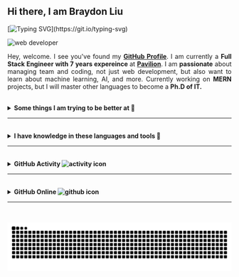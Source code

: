## Hi there, I am Braydon Liu
[![Typing SVG](https://readme-typing-svg.herokuapp.com/?lines=DevOps,+Full-Stack+Engineer;+AWS+Community+Builder;Open-Source+Enthusiast;Artisan+Lover;Social+Media+Influencer;Blogger;)](https://git.io/typing-svg)

<img src="assets/website.gif" alt="web developer">


<p align="justify"> Hey, welcome. I see you've found my <b><a href="https://github.com/jcy2704">GitHub Profile</a></b>. I am currently a <b>Full Stack Engineer with 7 years expereince </b> at <strong><a href="https://microverse.org">Pavilion</a></strong>. I am <b>passionate</b> about managing team and coding, not just web development, but also want to learn about machine learning, AI, and more. Currently working on <b>MERN</b> projects, but I will master other languages to become a <b>Ph.D of IT.</b></p>
<br>


<details>
  <summary><strong>Some things I am trying to be better at 🔧</strong></summary>
  <br>

  - Mastering Blockchain Techn
  - Work than 40-50 hours per week
  - Have ability to stick to any timezone
  - Communication Skill & 
  - Sleep early 💤
  - Wake up early ☀️
</details>

<hr>
<br>

<details>
  <summary><strong>I have knowledge in these languages and tools 🧠</strong></summary>
  <br>

  <p><strong>IRL Languages:</strong></p>

  - Spanish
  - English

  <br>
  <p><strong>Full Techs:</strong></p>

  <br>
  <table>
    <tr>
      <td align="center">
        <img alt="HTML5" height=64px src="https://cdn.jsdelivr.net/gh/devicons/devicon/icons/html5/html5-original.svg">
        <br>HTML5
      </td>
      <td align="center">
        <img alt="CSS3" height=64px src="https://cdn.jsdelivr.net/gh/devicons/devicon/icons/css3/css3-original.svg">
        <br>CSS3
      </td>
      <td align="center">
        <img alt="javascript" height=64px src="https://raw.githubusercontent.com/devicons/devicon/master/icons/javascript/javascript-original.svg">
        <br>Javascript
      </td>
      <td align="center">
        <img alt="React" height=64px src="https://raw.githubusercontent.com/github/explore/80688e429a7d4ef2fca1e82350fe8e3517d3494d/topics/react/react.png">
        <br>React
      </td>
      <td align="center">
        <img alt="Angular" height=64px src="https://www.vectorlogo.zone/logos/angular/angular-icon.svg">
        <br>Angular
      </td>
      <td align="center">
        <img alt="vue" height=64px src="https://raw.githubusercontent.com/devicons/devicon/master/icons/vuejs/vuejs-original.svg">
        <br>Vue
      </td>
      <td align="center">
      <img alt="flutter" height=64px src="https://raw.githubusercontent.com/devicons/devicon/master/icons/flutter/flutter-original.svg">
      <br>Flutter
    </td>
      <td align="center">
        <img alt="typescript" height=64px src="https://raw.githubusercontent.com/devicons/devicon/master/icons/typescript/typescript-original.svg">
        <br>Typescript
      </td>
    </tr>
  <tr>
    <td align="center">
      <img alt="bootstrap" height=64px src="https://raw.githubusercontent.com/devicons/devicon/master/icons/bootstrap/bootstrap-plain.svg">
      <br>Bootstrap
    </td>
    <td align="center">
      <img alt="jquery" height=64px src="https://raw.githubusercontent.com/devicons/devicon/master/icons/jquery/jquery-original.svg">
      <br>jQuery
    </td>
    <td align="center">
      <img alt="python" height=64px src="https://raw.githubusercontent.com/devicons/devicon/master/icons/python/python-original.svg">
      <br>Python
    </td>
    <td align="center">
      <img alt="django" height=64px src="https://cdn.worldvectorlogo.com/logos/django.svg">
      <br>Django
    </td>
    <td align="center">
      <img alt="react" height=64px src="https://raw.githubusercontent.com/github/explore/80688e429a7d4ef2fca1e82350fe8e3517d3494d/topics/nodejs/nodejs.png">
      <br>Node.js
    </td>
    <td align="center">
      <img alt="php" height=64px src="https://raw.githubusercontent.com/devicons/devicon/master/icons/php/php-original.svg">
      <br>PHP
    </td>
    <td align="center">
      <img alt="react" height=64px src="https://user-images.githubusercontent.com/39632170/109031546-077fa800-76ef-11eb-90ee-f49c93b996b7.png">
      <br>Java
    </td>
    <td align="center">
      <img alt="tailwind" height=64px src="https://opencv.org/wp-content/uploads/2021/01/OpenCV-logo.png">
      <br>OpenCV
    </td>
  </tr>
  <tr>
    <td align="center">
      <img alt="docker" height=64px src="https://raw.githubusercontent.com/devicons/devicon/master/icons/docker/docker-original.svg">
      <br>Docker
    </td>
    <td align="center">
      <img alt="jenkins" height=64px src="https://raw.githubusercontent.com/devicons/devicon/master/icons/jenkins/jenkins-original.svg">
      <br>Jenkins
    </td>
    <td align="center">
      <img alt="prometheus" height=64px src="https://cdn.worldvectorlogo.com/logos/prometheus.svg">
      <br>Prometheus
    </td>
    <td align="center">
      <img alt="grafana" height=64px src="https://www.vectorlogo.zone/logos/git-scm/git-scm-icon.svg">
      <br>Git
    </td>
    <td align="center">
      <img alt="aws" height=64px src="https://cdn.worldvectorlogo.com/logos/aws-logo.svg">
      <br>AWS
    </td>
    <td align="center">
      <img alt="firebase" height=64px src="https://cdn.worldvectorlogo.com/logos/firebase-1.svg">
      <br>Firebase
    </td>
    <td align="center">
      <img alt="postgresql" height=64px src="https://raw.githubusercontent.com/devicons/devicon/master/icons/postgresql/postgresql-original.svg">
      <br>PostgreSQL
    </td>
    <td align="center">
      <img alt="mysql" height=64px src="https://raw.githubusercontent.com/devicons/devicon/master/icons/mysql/mysql-original.svg">
      <br>MySQL
    </td>
  </tr>
  <tr>
    <td align="center">
      <img alt="bash" height=64px src="https://raw.githubusercontent.com/devicons/devicon/master/icons/linux/linux-original.svg">
      <br>BASH
    </td>
    <td align="center">
      <img alt="nginx" height=64px src="https://cdn.worldvectorlogo.com/logos/nginx-1.svg">
      <br>Nginx
    </td>
    <td align="center">
      <img alt="centos" height=64px src="https://cdn.worldvectorlogo.com/logos/centos-1.svg">
      <br>CentOS
    </td>
    <td align="center">
      <img alt="ubuntu" height=64px src="https://user-images.githubusercontent.com/39632170/109294252-25681c80-7857-11eb-9ec4-4fbdad9fadfc.png">
      <br>Ubuntu
    </td>
    <td align="center">
      <img alt="pycharm" height=64px src="https://raw.githubusercontent.com/devicons/devicon/master/icons/pycharm/pycharm-original.svg">
      <br>PyCharm
    </td>
    <td align="center">
      <img alt="webstorm" height=64px src="https://raw.githubusercontent.com/devicons/devicon/master/icons/webstorm/webstorm-original.svg">
      <br>WebStorm
    </td>
    <td align="center">
      <img alt="dart" height=64px src="https://cdn.worldvectorlogo.com/logos/dart.svg">
      <br>Dart
    </td>
    <td align="center">
      <img alt="flutter" height=64px src="https://raw.githubusercontent.com/devicons/devicon/master/icons/flutter/flutter-original.svg">
      <br>Flutter
    </td>
  </tr>
</table>

</details>

<hr>
<br>

<details>
  <summary><strong>GitHub Activity <img width=17 height=17 src="assets/icons/activity.svg" alt="activity icon"></strong></summary>

<!--START_SECTION:activity-->
1. 🎉 Merged PR [#2](https://github.com//jcy2704/movie-finder/pull/2) in [jcy2704/movie-finder](https://github.com//jcy2704/movie-finder)
2. 💪 Opened PR [#2](https://github.com//jcy2704/movie-finder/pull/2) in [jcy2704/movie-finder](https://github.com//jcy2704/movie-finder)
3. ❌ Closed PR [#1](https://github.com//jcy2704/movie-finder/pull/1) in [jcy2704/movie-finder](https://github.com//jcy2704/movie-finder)
4. 🗣 Commented on [#1](https://github.com//jcy2704/movie-finder/issues/1) in [jcy2704/movie-finder](https://github.com//jcy2704/movie-finder)
5. 💪 Opened PR [#1](https://github.com//jcy2704/movie-finder/pull/1) in [jcy2704/movie-finder](https://github.com//jcy2704/movie-finder)
<!--END_SECTION:activity-->

</details>

<hr>
<br>

<details>
  <summary><strong>GitHub Online <img width=17 height=17 src="assets/icons/github.svg" alt="github icon"></strong></summary>
  <br>
  <details>
  <summary>📊 Github Stats</summary><br>
  <img alt="Dinush Chathurya Github Stats" src="https://github-readme-stats.vercel.app/api?username=slickcharmer&count_private=true&show_icons=true&theme=Merko" style="height:214px;"/>
</details>

<details>
  <summary>&#11088 Language Stats</summary><br>
    <img alt="Top Languages" src="https://github-readme-stats.vercel.app/api/top-langs/?username=slickcharmer&theme=Merko&langs_count=15&layout=compact" />
</details>

<details>
  <summary>🔥 Streak stats</summary><br>

  [![GitHub Streak](https://github-readme-streak-stats.herokuapp.com?user=slickcharmer&theme=Merko&hide_border=true)](https://git.io/streak-stats)
</details>
</details>

<hr>
<br>

<p align="center">
  <img src="https://github.com/VishwaGauravIn/VishwaGauravIn/blob/output/github-contribution-grid-snake.svg">
</p>
